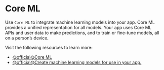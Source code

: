 # Core ML
Use `Core ML` to integrate machine learning models into your app. Core ML provides a unified representation for all models. Your app uses Core ML APIs and user data to make predictions, and to train or fine-tune models, all on a person’s device.

Visit the following resources to learn more:

- [@official@Core ML](https://developer.apple.com/documentation/coreml/)
- [@official@Create machine learning models for use in your app.](https://developer.apple.com/machine-learning/create-ml/)
